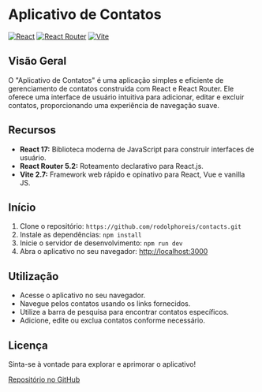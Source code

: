 # Aplicativo de Contatos

[![React](https://img.shields.io/badge/React-17-blue)](https://reactjs.org/)
[![React Router](https://img.shields.io/badge/React_Router-5.2-orange)](https://reactrouter.com/)
[![Vite](https://img.shields.io/badge/Vite-2.7-success)](https://vitejs.dev/)

## Visão Geral

O "Aplicativo de Contatos" é uma aplicação simples e eficiente de gerenciamento de contatos construída com React e React Router. Ele oferece uma interface de usuário intuitiva para adicionar, editar e excluir contatos, proporcionando uma experiência de navegação suave.

## Recursos

- **React 17:** Biblioteca moderna de JavaScript para construir interfaces de usuário.
- **React Router 5.2:** Roteamento declarativo para React.js.
- **Vite 2.7:** Framework web rápido e opinativo para React, Vue e vanilla JS.

## Início

1. Clone o repositório: `https://github.com/rodolphoreis/contacts.git`
2. Instale as dependências: `npm install`
3. Inicie o servidor de desenvolvimento: `npm run dev`
4. Abra o aplicativo no seu navegador: [http://localhost:3000](http://localhost:3000)

## Utilização

- Acesse o aplicativo no seu navegador.
- Navegue pelos contatos usando os links fornecidos.
- Utilize a barra de pesquisa para encontrar contatos específicos.
- Adicione, edite ou exclua contatos conforme necessário.

## Licença


Sinta-se à vontade para explorar e aprimorar o aplicativo!

[Repositório no GitHub](https://github.com/rodolphoreis/contacts)

